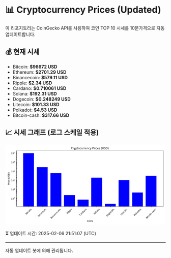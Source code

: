
# 📊 Cryptocurrency Prices (Updated)

이 리포지토리는 CoinGecko API를 사용하여 코인 TOP 10 시세를 10분가격으로 자동 업데이트합니다.

## 💰 현재 시세
- Bitcoin: **$96672 USD**
- Ethereum: **$2701.29 USD**
- Binancecoin: **$579.11 USD**
- Ripple: **$2.34 USD**
- Cardano: **$0.710061 USD**
- Solana: **$192.31 USD**
- Dogecoin: **$0.248249 USD**
- Litecoin: **$101.33 USD**
- Polkadot: **$4.53 USD**
- Bitcoin-cash: **$317.66 USD**

## 📈 시세 그래프 (로그 스케일 적용)
![Crypto Prices](crypto_prices.png)

⏳ 업데이트 시간: 2025-02-06 21:51:07 (UTC)

---
자동 업데이트 봇에 의해 관리됩니다.

